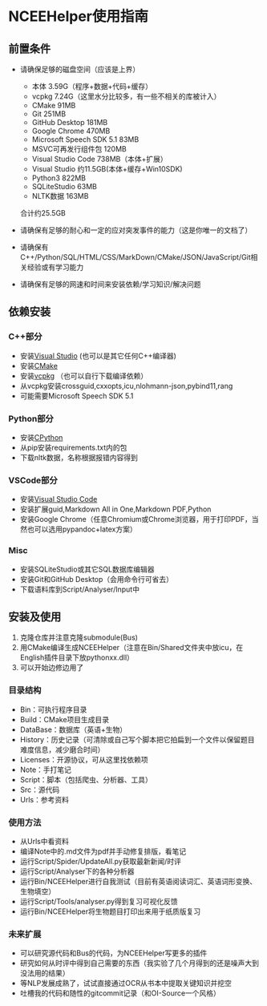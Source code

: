 # NCEEHelper使用指南

## 前置条件
+ 请确保足够的磁盘空间（应该是上界）
    + 本体 3.59G（程序+数据+代码+缓存）
    + vcpkg 7.24G（这里水分比较多，有一些不相关的库被计入）
    + CMake 91MB
    + Git 251MB
    + GitHub Desktop 181MB
    + Google Chrome 470MB
    + Microsoft Speech SDK 5.1 83MB
    + MSVC可再发行组件包 120MB
    + Visual Studio Code 738MB（本体+扩展）
    + Visual Studio 约11.5GB(本体+缓存+Win10SDK)
    + Python3 822MB
    + SQLiteStudio 63MB
    + NLTK数据 163MB

    合计约25.5GB
+ 请确保有足够的耐心和一定的应对突发事件的能力（这是你唯一的文档了）
+ 请确保有C++/Python/SQL/HTML/CSS/MarkDown/CMake/JSON/JavaScript/Git相关经验或有学习能力
+ 请确保有足够的网速和时间来安装依赖/学习知识/解决问题
## 依赖安装
### C++部分
+ 安装[Visual Studio](https://visualstudio.microsoft.com/zh-hans/) (也可以是其它任何C++编译器)
+ 安装[CMake](https://cmake.org/)
+ 安装[vcpkg](https://github.com/microsoft/vcpkg) （也可以自行下载编译依赖）
+ 从vcpkg安装crossguid,cxxopts,icu,nlohmann-json,pybind11,rang
+ 可能需要Microsoft Speech SDK 5.1
### Python部分
+ 安装[CPython](https://www.python.org/)
+ 从pip安装requirements.txt内的包
+ 下载nltk数据，名称根据报错内容得到
### VSCode部分
+ 安装[Visual Studio Code](https://code.visualstudio.com/)
+ 安装扩展guid,Markdown All in One,Markdown PDF,Python
+ 安装Google Chrome（任意Chromium或Chrome浏览器，用于打印PDF，当然也可以选用pypandoc+latex方案）
### Misc
+ 安装SQLiteStudio或其它SQL数据库编辑器
+ 安装Git和GitHub Desktop（会用命令行可省去）
+ 下载语料库到Script/Analyser/Input中
## 安装及使用
1. 克隆仓库并注意克隆submodule(Bus)
2. 用CMake编译生成NCEEHelper（注意在Bin/Shared文件夹中放icu，在English插件目录下放pythonxx.dll）
3. 可以开始边修边用了
### 目录结构
+ Bin：可执行程序目录
+ Build：CMake项目生成目录
+ DataBase：数据库（英语+生物）
+ History：历史记录（可清除或自己写个脚本把它拍扁到一个文件以保留题目难度信息，减少磨合时间）
+ Licenses：开源协议，可从这里找依赖项
+ Note：手打笔记
+ Script：脚本（包括爬虫、分析器、工具）
+ Src：源代码
+ Urls：参考资料
### 使用方法
+ 从Urls中看资料
+ 编译Note中的.md文件为pdf并手动修复排版，看笔记
+ 运行Script/Spider/UpdateAll.py获取最新新闻/时评
+ 运行Script/Analyser下的各种分析器
+ 运行Bin/NCEEHelper进行自我测试（目前有英语阅读词汇、英语词形变换、生物填空）
+ 运行Script/Tools/analyser.py得到复习可视化反馈
+ 运行Bin/NCEEHelper将生物题目打印出来用于纸质版复习
### 未来扩展
+ 可以研究源代码和Bus的代码，为NCEEHelper写更多的插件
+ 研究如何从时评中得到自己需要的东西（我实验了几个月得到的还是噪声大到没法用的结果）
+ 等NLP发展成熟了，试试直接通过OCR从书本中提取关键知识并挖空
+ 吐槽我的代码和随性的gitcommit记录（和OI-Source一个风格）

